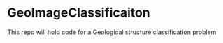 # GeoImageClassificaiton
This repo will hold code for a Geological structure classification problem
